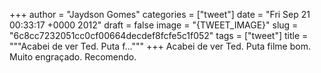 
+++
author = "Jaydson Gomes"
categories = ["tweet"]
date = "Fri Sep 21 00:33:17 +0000 2012"
draft = false
image = "{TWEET_IMAGE}"
slug = "6c8cc7232051cc0cf00664decdef8fcfe5c1f052"
tags = ["tweet"]
title = """Acabei de ver Ted. Puta f..."""
+++
Acabei de ver Ted. Puta filme bom. Muito engraçado. Recomendo.
